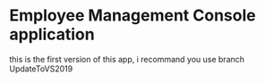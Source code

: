 # Employee Management Console application 
this is the first version of this app, i recommand you use branch UpdateToVS2019
